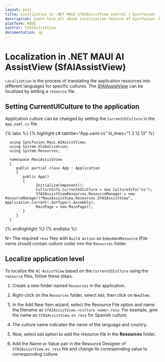 ```yaml
---
layout: post
title: Localization in .NET MAUI SfAIAssistView control | Syncfusion
description: Learn here all about Localization feature of Syncfusion .NET MAUI AI AssistView (SfAIAssistView) control and its elements, and more.
platform: MAUI
control: SfAIAssistView
documentation: ug
---
```


# Localization in .NET MAUI AI AssistView (SfAIAssistView)

`Localization` is the process of translating the application resources into different languages for specific cultures. The [SfAIAssistView](https://help.syncfusion.com/cr/maui/Syncfusion.Maui.AIAssistView.SfAIAssistView.html) can be localized by adding a `resource` file.

## Setting CurrentUICulture to the application

Application culture can be changed by setting the `CurrentUICulture` in the `App.xaml.cs` file.

{% tabs %}
{% highlight c# tabtitle="App.xaml.cs" hl_lines="1 3 12 13" %}

      using Syncfusion.Maui.AIAssistView;
      using System.Globalization;
      using System.Resources;

      namespace MauiAssistView
      {
         public partial class App : Application
         {
            public App()
            {
                  InitializeComponent();             
                  CultureInfo.CurrentUICulture = new CultureInfo("es");   
                  SfAIAssistViewResources.ResourceManager = new ResourceManager("MauiAssistView.Resources.SfAIAssistView", Application.Current!.GetType().Assembly);
                  MainPage = new MainPage();
            }
         }
      }

{% endhighlight %}
{% endtabs %}

N> The required `resx` files with `Build Action` as `EmbeddedResource` (File name should contain culture code) into the `Resources` folder.

## Localize application level

To localize the `AI AssistView` based on the `CurrentUICulture` using the `resource` files, follow these steps.

   1. Create a new folder named `Resources` in the application.

   2. Right-click on the `Resources` folder, select `Add`, then click on `NewItem`.

   3. In the Add New Item wizard, select the Resource File option and name the filename as `SfAIAssistView.<culture name>.resx`. For example, give the name as `SfAIAssistView.es.resx` for Spanish culture.

   4. The culture name indicates the name of the language and country.

   5. Now, select `Add` option to add the resource file in the **Resources** folder.

   6. Add the Name or Value pair in the Resource Designer of `SfAIAssistView.es.resx` file and change its corresponding value to corresponding culture.
